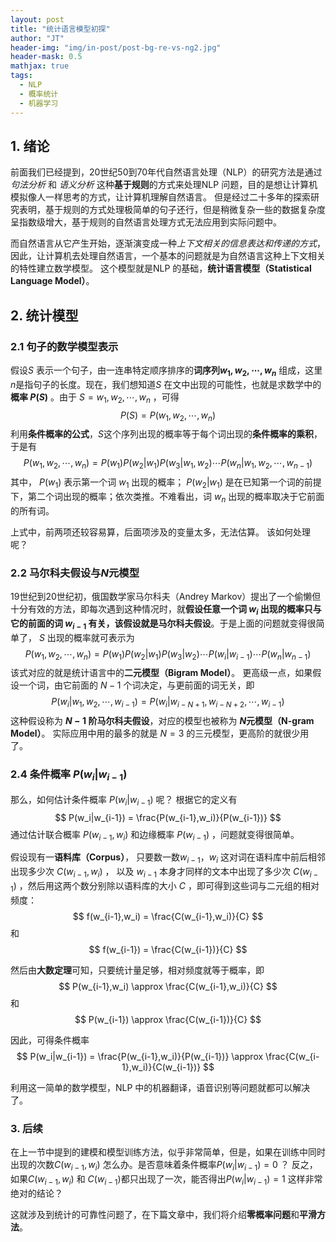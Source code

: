 ```yaml
---
layout: post
title: "统计语言模型初探"
author: "JT"
header-img: "img/in-post/post-bg-re-vs-ng2.jpg"
header-mask: 0.5
mathjax: true
tags:
  - NLP
  - 概率统计
  - 机器学习
---
```


##  1. 绪论

前面我们已经提到，20世纪50到70年代自然语言处理（NLP）的研究方法是通过*句法分析* 和 *语义分析*  这种**基于规则**的方式来处理NLP 问题，目的是想让计算机模拟像人一样思考的方式，让计算机理解自然语言。 但是经过二十多年的探索研究表明，基于规则的方式处理极简单的句子还行，但是稍微复杂一些的数据复杂度呈指数级增大，基于规则的自然语言处理方式无法应用到实际问题中。

而自然语言从它产生开始，逐渐演变成一种*上下文相关的信息表达和传递的方式*，因此，让计算机去处理自然语言，一个基本的问题就是为自然语言这种上下文相关的特性建立数学模型。 这个模型就是NLP 的基础，**统计语言模型（Statistical Language Model）**。



## 2. 统计模型

### 2.1 句子的数学模型表示

假设$S$ 表示一个句子，由一连串特定顺序排序的**词序列$w_1,w_2,\cdots,w_n$** 组成，这里$n$是指句子的长度。现在，我们想知道$S$ 在文中出现的可能性，也就是求数学中的**概率 $P(S)$** 。由于 $S=w_1,w_2,\cdots,w_n$ ，可得
$$
P(S) = P(w_1,w_2,\cdots,w_n)
$$
利用**条件概率的公式**，$S$这个序列出现的概率等于每个词出现的**条件概率的乘积**，于是有
$$
P(w_1,w_2,\cdots,w_n)= P(w_1)P(w_2|w_1)P(w_3|w_1,w_2)\cdots P(w_n|w_1,w_2,\cdots,w_{n-1})
$$
其中， $P(w_1)$ 表示第一个词 $w_1$ 出现的概率； $P(w_2|w_1)$ 是在已知第一个词的前提下，第二个词出现的概率；依次类推。不难看出，词 $w_n$ 出现的概率取决于它前面的所有词。

上式中，前两项还较容易算，后面项涉及的变量太多，无法估算。 该如何处理呢？



### 2.2 马尔科夫假设与$N$元模型

19世纪到20世纪初，俄国数学家马尔科夫（Andrey Markov）提出了一个偷懒但十分有效的方法，即每次遇到这种情况时，就**假设任意一个词 $w_i$ 出现的概率只与它的前面的词 $w_{i-1}$ 有关，该假设就是马尔科夫假设**。于是上面的问题就变得很简单了， $S$ 出现的概率就可表示为
$$
P(w_1,w_2,\cdots,w_n)= P(w_1)P(w_2|w_1)P(w_3|w_2)\cdots P(w_i|w_{i-1}) \cdots P(w_n|w_{n-1})
$$
该式对应的就是统计语言中的**二元模型（Bigram Model）**。 更高级一点，如果假设一个词，由它前面的 $N-1$ 个词决定，与更前面的词无关，即
$$
P(w_i|w_1,w_2,\cdots,w_{i-1}) = P(w_i|w_{i-N+1}, w_{i-N+2},\cdots, w_{i-1})
$$
这种假设称为 **$N-1$ 阶马尔科夫假设**，对应的模型也被称为 **$N$元模型（N-gram Model）**。 实际应用中用的最多的就是 $N=3$ 的三元模型，更高阶的就很少用了。



### 2.4 条件概率 $P(w_i|w_{i-1})$

那么，如何估计条件概率 $P(w_i|w_{i-1})$ 呢？ 根据它的定义有
$$
P(w_i|w_{i-1}) = \frac{P(w_{i-1},w_i)}{P(w_{i-1})}
$$
通过估计联合概率 $P(w_{i-1},w_i)$ 和边缘概率 $P(w_{i-1})$ ，问题就变得很简单。

假设现有一**语料库（Corpus）**， 只要数一数$w_{i-1}$，$w_i$ 这对词在语料库中前后相邻出现多少次 $C(w_{i-1},w_i)$ ， 以及 $w_{i-1}$ 本身才同样的文本中出现了多少次 $C(w_{i-1})$ ，然后用这两个数分别除以语料库的大小 $C$ ，即可得到这些词与二元组的相对频度：
$$
f(w_{i-1},w_i) = \frac{C(w_{i-1},w_i)}{C}
$$
和
$$
f(w_{i-1}) = \frac{C(w_{i-1})}{C}
$$

然后由**大数定理**可知，只要统计量足够，相对频度就等于概率，即
$$
P(w_{i-1},w_i) \approx \frac{C(w_{i-1},w_i)}{C}
$$
和
$$
P(w_{i-1}) \approx \frac{C(w_{i-1})}{C}
$$

因此，可得条件概率
$$
P(w_i|w_{i-1}) = \frac{P(w_{i-1},w_i)}{P(w_{i-1})} \approx  \frac{C(w_{i-1},w_i)}{C(w_{i-1})}
$$

利用这一简单的数学模型，NLP 中的机器翻译，语音识别等问题就都可以解决了。

 

### 3. 后续

在上一节中提到的建模和模型训练方法，似乎非常简单，但是，如果在训练中同时出现的次数$C(w_{i-1},w_i)$ 怎么办。是否意味着条件概率$P(w_i|w_{i-1})=0$ ？ 反之，如果$C(w_{i-1},w_i)$ 和 $C(w_{i-1})$都只出现了一次，能否得出$P(w_i|w_{i-1})=1$  这样非常绝对的结论？

 这就涉及到统计的可靠性问题了，在下篇文章中，我们将介绍**零概率问题**和**平滑方法**。